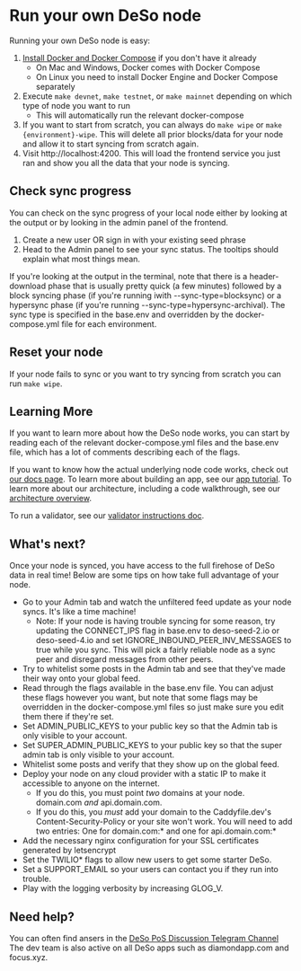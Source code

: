# Run your own DeSo node

Running your own DeSo node is easy:

1. [Install Docker and Docker Compose](https://docs.docker.com/get-docker/) if you don't have it already
    * On Mac and Windows, Docker comes with Docker Compose
    * On Linux you need to install Docker Engine and Docker Compose separately
2. Execute `make devnet`, `make testnet`, or `make mainnet` depending on which type of node you want to run
    * This will automatically run the relevant docker-compose
3. If you want to start from scratch, you can always do `make wipe` or `make {environment}-wipe`. This will
delete all prior blocks/data for your node and allow it to start syncing from scratch again.
4. Visit http://localhost:4200. This will load the frontend service you just ran and show you all the
data that your node is syncing.

## Check sync progress

You can check on the sync progress of your local node either by looking at the output
or by looking in the admin panel of the frontend. 

1. Create a new user OR sign in with your existing seed phrase
2. Head to the Admin panel to see your sync status. The tooltips should explain what
   most things mean.

If you're looking at the output in the terminal, note
that there is a header-download phase that is usually pretty quick (a few minutes)
followed by a block syncing phase (if you're running iwith --sync-type=blocksync) or
a hypersync phase (if you're running --sync-type=hypersync-archival). The sync type is
specified in the base.env and overridden by the docker-compose.yml file for each
environment.

## Reset your node

If your node fails to sync or you want to try syncing from scratch you can run `make wipe`.

## Learning More
If you want to learn more about how the DeSo node works, you can start by reading each
of the relevant docker-compose.yml files and the base.env file, which has a lot of
comments describing each of the flags.

If you want to know how the actual underlying node code works, check out
[our docs page](https://docs.deso.org/). To learn more about building an app, see our
[app tutorial](https://docs.deso.org/deso-tutorial-build-apps). To learn more about our architecture, including a code walkthrough,
see our [architecture overview](https://docs.deso.org/deso-repos/architecture-overview).

To run a validator, see our [validator instructions doc](https://docs.google.com/document/d/1WAy7ZaRPXeuuOdPdOhgqeWaDAdTUD_8UDOvj4jVxTlw/edit).

## What's next?
Once your node is synced, you have access to the full firehose of DeSo
data in real time! Below are some tips on how take full advantage of your node.

* Go to your Admin tab and watch the unfiltered feed update as your node
  syncs. It's like a time machine!
  - Note: If your node is having trouble syncing for some reason, try updating
    the CONNECT_IPS flag in base.env to deso-seed-2.io or deso-seed-4.io and set
    IGNORE\_INBOUND\_PEER\_INV\_MESSAGES to true while you sync. This will pick
    a fairly reliable node as a sync peer and disregard messages from other
    peers.
* Try to whitelist some posts in the Admin tab and see that they've made their way
  onto your global feed.
* Read through the flags available in the base.env
  file. You can adjust these flags however you want, but note that some flags may be
  overridden in the docker-compose.yml files so just make sure you edit them there if they're
  set.
* Set ADMIN\_PUBLIC\_KEYS to your public key so that the Admin tab is only
  visible to your account.
* Set SUPER\_ADMIN\_PUBLIC\_KEYS to your public key so that the super admin tab is only
  visible to your account.
* Whitelist some posts and verify that they show up on the global feed.
* Deploy your node on any cloud provider with a static IP to make it accessible
  to anyone on the internet.
  - If you do this, you must point *two* domains at your node.
    domain.com *and* api.domain.com.
  - If you do this, you *must* add your domain to the Caddyfile.dev's
    Content-Security-Policy or your site won't work. You will need to add two
    entries: One for domain.com:\* and one for api.domain.com:\*
* Add the necessary nginx configuration for your SSL certificates generated by letsencrypt
* Set the TWILIO\* flags to allow new users to get some starter DeSo.
* Set a SUPPORT\_EMAIL so your users can contact you if they run into trouble.
* Play with the logging verbosity by increasing GLOG\_V.

## Need help?
You can often find ansers in the [DeSo PoS Discussion Telegram Channel](https://t.me/deso_pos_discussion)
The dev team is also active on all DeSo apps such as diamondapp.com and focus.xyz.
